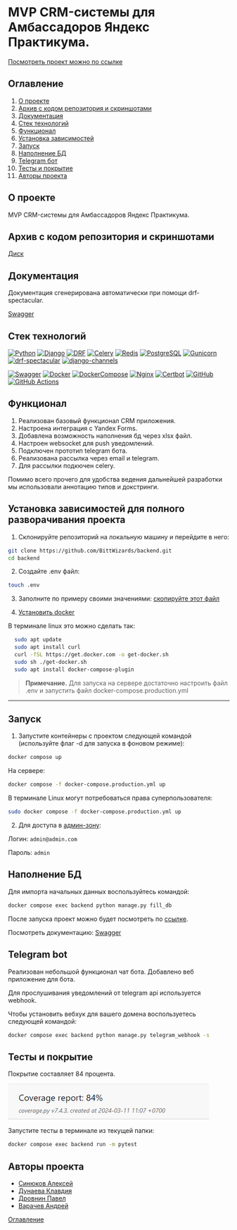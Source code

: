 # MVP CRM-системы для Амбассадоров Яндекс Практикума.
[Посмотреть проект можно по ссылке](https://ambassadors.sytes.net/)

## Оглавление <a id="contents"></a>
1. [О проекте](#about)
2. [Архив с кодом репозитория и скриншотами](#archive)
3. [Документация](#documentation)
4. [Стек технологий](#tools)
5. [Функционал](#functional)
6. [Установка зависимостей](#installation)
7. [Запуск](#start)
8. [Наполнение БД](#database)
9. [Telegram бот](#bot)
10. [Тесты и покрытие](#tests)
11. [Авторы проекта](#authors)


## О проекте <a id="about"></a>
MVP CRM-системы для Амбассадоров Яндекс Практикума.

## Архив с кодом репозитория и скриншотами <a id="archive"></a>

  [Диск](https://drive.google.com/drive/folders/1I5QRQc8Knz1CPwSR6HE3Q9DF2NiDPO0M)

## Документация <a id="documentation"></a>

Документация сгенерирована автоматически при помощи drf-spectacular.

[Swagger](https://ambassadors.sytes.net/api/docs/#/)

## Стек технологий <a id="tools"></a>

[![Python](https://img.shields.io/badge/Python-3.12-blue?style=for-the-badge&logo=Python)](https://www.python.org/)
[![Django](https://img.shields.io/badge/Django-%204.2-blue?style=for-the-badge&logo=django)](https://www.djangoproject.com/)
[![DRF](https://img.shields.io/badge/DjangoRESTFramework-%203.14.0-blue?style=for-the-badge&logo=django)](https://www.django-rest-framework.org/)
[![Celery](https://img.shields.io/badge/Celery-%205.3.6-blue?style=for-the-badge&logo=celery)](https://docs.celeryq.dev/en/stable/)
[![Redis](https://img.shields.io/badge/Redis-%205.0.1-blue?style=for-the-badge&logo=redis)](https://redis.io/)
[![PostgreSQL](https://img.shields.io/badge/PostgreSQL-%2016-blue?style=for-the-badge&logo=PostgreSQL)]([https://www.postgresql.org/])
[![Gunicorn](https://img.shields.io/badge/Gunicorn-%2020.1.0-blue?style=for-the-badge&logo=gunicorn)](https://gunicorn.org/)
[![drf-spectacular](https://img.shields.io/badge/drf--spectacular-0.27.0-blue?style=for-the-badge)](https://drf-spectacular.readthedocs.io/)
[![django-channels](https://img.shields.io/badge/django--channels-4.0.0-blue?style=for-the-badge)](https://channels.readthedocs.io/)

[![Swagger](https://img.shields.io/badge/Swagger-4A154B?style=for-the-badge&logo=swagger&logoColor=Black)](https://swagger.io/)
[![Docker](https://img.shields.io/badge/Docker-white?style=for-the-badge&logo=docker&logoColor=White)](https://www.docker.com/)
[![DockerCompose](https://img.shields.io/badge/Docker_Compose-34567C?style=for-the-badge&logo=docsdotrs&logoColor=White)](https://docs.docker.com/compose/)
[![Nginx](https://img.shields.io/badge/Nginx-009639?style=for-the-badge&logo=nginx&logoColor=white)](https://nginx.org/)
[![Certbot](https://img.shields.io/badge/certbot-003A70?style=for-the-badge&logo=letsencrypt&logoColor=white)](https://certbot.eff.org/)
[![GitHub](https://img.shields.io/badge/GitHub-100000?style=for-the-badge&logo=github&logoColor=white)](https://docs.github.com/ru)
[![GitHub Actions](https://img.shields.io/badge/GitHub_Actions-2088FF?style=for-the-badge&logo=github-actions&logoColor=white)](https://docs.github.com/en/actions)

## Функционал<a id="functional"></a>

1. Реализован базовый функционал CRM приложения.
2. Настроена интеграция с Yandex Forms.
3. Добавлена возможность наполнения бд через xlsx файл.
4. Настроен websocket для push уведомлений.
5. Подключен прототип telegram бота.
6. Реализована рассылка через email и telegram.
7. Для рассылки подкючен celery.

Помимо всего прочего для удобства ведения дальнейшей разработки мы использовали аннотацию типов и докстринги.

## Установка зависимостей для полного разворачивания проекта<a id="installation"></a>

1. Склонируйте репозиторий на локальную машину и перейдите в него:
  ```bash
  git clone https://github.com/BittWizards/backend.git
  cd backend
  ```

2. Создайте .env файл:
  ```bash
  touch .env
  ```

3. Заполните по примеру своими значениями:
  [скопируйте этот файл](.env.example)

4. [Установить docker](https://www.docker.com/get-started/)

  В терминале linux это можно сделать так:
  ````bash
    sudo apt update
    sudo apt install curl
    curl -fSL https://get.docker.com -o get-docker.sh
    sudo sh ./get-docker.sh
    sudo apt install docker-compose-plugin
  ````

> **Примечание.** Для запуска на сервере достаточно настроить файл .env и запустить файл docker-compose.production.yml
***

## Запуск <a id="start"></a>

1. Запустите контейнеры с проектом следующей командой (используйте флаг -d для запуска в фоновом режиме):
  ```bash
  docker compose up
  ```
На сервере:
  ```bash
  docker compose -f docker-compose.production.yml up
  ```
В терминале Linux могут потребоваться права суперпользователя:
  ```bash
  sudo docker compose -f docker-compose.production.yml up
  ```

2. Для доступа в [админ-зону](http://localhost:8000/admin/):

Логин: `admin@admin.com`

Пароль: `admin`

## Наполнение БД <a id="database"></a>

Для импорта начальных данных воспользуйтесь командой:
  ```bash
  docker compose exec backend python manage.py fill_db
  ```

После запуска проект можно будет посмотреть по [ссылке](http://localhost:8000/).

Посмотреть документацию:
[Swagger](http://localhost:8000/api/docs/)

## Telegram bot<a id="bot"></a>

Реализован небольшой функционал чат бота. Добавлено веб приложение для бота.

Для прослушивания уведомлений от telegram api используется webhook.

Чтобы установить вебхук для вашего домена воспользуетесь следующей командой:

```bash
docker compose exec backend python manage.py telegram_webhook -s
```


## Тесты и покрытие <a id="tests"></a>

Покрытие составляет 84 процента.

![Процент покрытия](backend/media/test_coverage.png)

Запустите тесты в терминале из текущей папки:

  ```bash
  docker compose exec backend run -m pytest
  ```

## Авторы проекта <a id="authors"></a>

- [Синюков Алексей](https://github.com/aleksey2299-1)
- [Дунаева Клавдия](https://github.com/KlavaD)
- [Дровнин Павел](https://github.com/pashpiter)
- [Варачев Андрей](https://github.com/Dartanyun)



[Оглавление](#contents)
